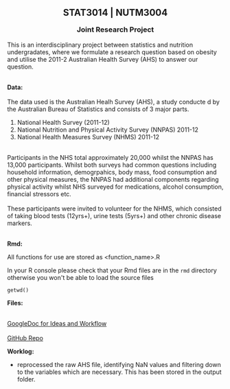 <h2 align="center" style="margin-top:10px"> STAT3014 | NUTM3004 </h2> 
<h3 align="center" style="margin-top:10px"> Joint Research Project </h3>

This is an interdisciplinary project between statistics and nutrition undergradates, where we formulate a research question based on obesity and utilise the 2011-2 Australian Health Survey (AHS) to answer our question.

<br> __Data:__ </br>
<br> The data used is the Australian Healh Survey (AHS), a study conducte d by the Australian Bureau of Statistics and consists of 3 major parts. </br>

1. National Health Survey (2011-12)
2. National Nutrition and Physical Activity Survey (NNPAS) 2011-12
3. National Health Measures Survey (NHMS) 2011-12

<br> Participants in the NHS total approximately 20,000 whilst the NNPAS has 13,000 participants. Whilst both surveys had common questions including household information, demogrpahics, body mass, food consumption and other physical measures, the NNPAS had additional components regarding physical activity whilst NHS surveyed for medications, alcohol consumption, financial stressors etc. </br>
<br> These participants were invited to volunteer for the NHMS, which consisted of taking blood tests (12yrs+), urine tests (5yrs+) and other chronic disease markers.</br>

<br>__Rmd:__</br>

All functions for use are stored as \<function_name\>.R

In your R console please check that your Rmd files are in the `rmd` directory otherwise you won't be able to load the source files

```{r}
getwd()
```

__Files:__

<br>[GoogleDoc for Ideas and Workflow](https://docs.google.com/document/d/1tk3tf3uSRE0-vkbDt2_8xvHBUhI0JsLxa3ZaOfnr7lo/edit) </br>
<br>[GitHub Repo](https://github.com/jerry-ye-xu/stat3014_nutm3004_major_project) </br>

__Worklog:__

- reprocessed the raw AHS file, identifying NaN values and filtering down to the variables which are necessary. This has been stored in the output folder.

